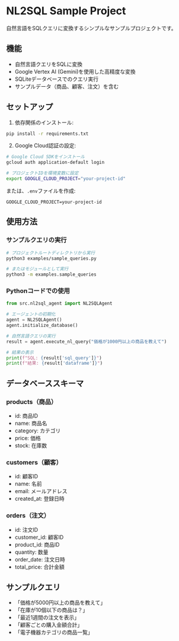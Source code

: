 # NL2SQL Sample Project

自然言語をSQLクエリに変換するシンプルなサンプルプロジェクトです。

## 機能

- 自然言語クエリをSQLに変換
- Google Vertex AI (Gemini)を使用した高精度な変換
- SQLiteデータベースでのクエリ実行
- サンプルデータ（商品、顧客、注文）を含む

## セットアップ

1. 依存関係のインストール:
```bash
pip install -r requirements.txt
```

2. Google Cloud認証の設定:
```bash
# Google Cloud SDKをインストール
gcloud auth application-default login

# プロジェクトIDを環境変数に設定
export GOOGLE_CLOUD_PROJECT="your-project-id"
```

または、`.env`ファイルを作成:
```
GOOGLE_CLOUD_PROJECT=your-project-id
```

## 使用方法

### サンプルクエリの実行

```bash
# プロジェクトルートディレクトリから実行
python3 examples/sample_queries.py

# またはモジュールとして実行
python3 -m examples.sample_queries
```

### Pythonコードでの使用

```python
from src.nl2sql_agent import NL2SQLAgent

# エージェントの初期化
agent = NL2SQLAgent()
agent.initialize_database()

# 自然言語クエリの実行
result = agent.execute_nl_query("価格が1000円以上の商品を教えて")

# 結果の表示
print(f"SQL: {result['sql_query']}")
print(f"結果: {result['dataframe']}")
```

## データベーススキーマ

### products（商品）
- id: 商品ID
- name: 商品名
- category: カテゴリ
- price: 価格
- stock: 在庫数

### customers（顧客）
- id: 顧客ID
- name: 名前
- email: メールアドレス
- created_at: 登録日時

### orders（注文）
- id: 注文ID
- customer_id: 顧客ID
- product_id: 商品ID
- quantity: 数量
- order_date: 注文日時
- total_price: 合計金額

## サンプルクエリ

- 「価格が5000円以上の商品を教えて」
- 「在庫が10個以下の商品は？」
- 「最近1週間の注文を表示」
- 「顧客ごとの購入金額合計」
- 「電子機器カテゴリの商品一覧」